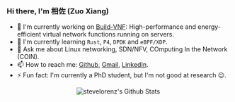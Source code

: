 [Build-VNF]: https://github.com/stevelorenz/build-vnf
[Gmail]: mailto:xianglinks@gmail.com
[Github]: https://www.github.com/stevelorenz
[LinkedIn]: https://www.linkedin.com/in/zuo-xiang-480a45b4

### Hi there, I'm 相佐 (Zuo Xiang)

- 🔭 I'm currently working on [Build-VNF]: High-performance and energy-efficient virtual network functions running on servers.
- 🌱 I'm currently learning `Rust`, `P4`, `DPDK` and `eBPF/XDP`.
- 💬 Ask me about Linux networking, SDN/NFV, COmputing In the Network (COIN).
- 📫 How to reach me:  [Github], [Gmail], [LinkedIn].
- ⚡ Fun fact: I'm currently a PhD student, but I'm not good at research :wink:.

<p align="center">
  <img alt="stevelorenz's Github Stats" src="https://github-readme-stats.vercel.app/api?username=stevelorenz&show_icons=true&include_all_commits=true&hide_border=true" />
</p>


<!--
**stevelorenz/stevelorenz** is a ✨ _special_ ✨ repository because its `README.md` (this file) appears on your GitHub profile.

Here are some ideas to get you started:

- 🔭 I’m currently working on ...
- 🌱 I’m currently learning ...
- 👯 I’m looking to collaborate on ...
- 🤔 I’m looking for help with ...
- 💬 Ask me about ...
- 📫 How to reach me: ...
- 😄 Pronouns: ...
- ⚡ Fun fact: ...
-->
